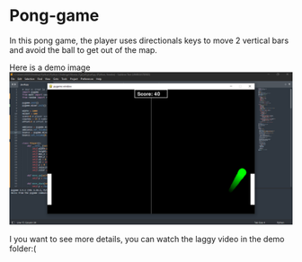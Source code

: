 # Pong-game

In this pong game, the player uses directionals keys to move 2 vertical bars and avoid the ball to get out of the map.

Here is a demo image<br>
<img src="demo/screenshot.png"></img>

I you want to see more details, you can watch the laggy video in the demo folder:(<br>
